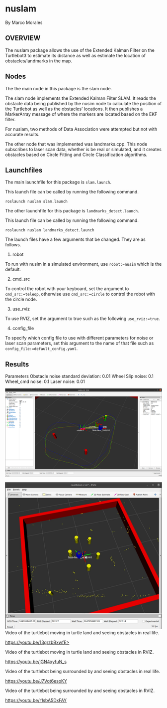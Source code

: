 # nuslam
By Marco Morales

## OVERVIEW
The nuslam package allows the use of the Extended Kalman Filter on the Turtlebot3 to estimate its distance as well as estimate the location of obstacles/landmarks in the map.

## Nodes

The the main node in this package is the slam node.

The slam node implements the Extended Kalman Filter SLAM. It reads the obstacle data being published by the nusim node to calculate the position of the Turtlebot as well as the obstacles' locations. It then publishes a MarkerArray message of where the markers are located based on the EKF filter. 

For nuslam, two methods of Data Association were attempted but not with accurate results.

The other node that was implemented was landmarks.cpp. This node subscribes to laser scan data, whether is be real or simulated, and it creates obstacles based on Circle Fitting and Circle Classification algorithms. 

## Launchfiles

The main launchfile for this package is `slam.launch`.

This launch file can be called by running the following command.
```
roslaunch nuslam slam.launch
```

The other launchfile for this package is `landmarks_detect.launch`.

This launch file can be called by running the following command.
```
roslaunch nuslam landmarks_detect.launch
```

The launch files have a few arguments that be changed. They are as follows.

1. robot

To run with nusim in a simulated environment, use `robot:=nusim` which is the default.

2. cmd_src

To control the robot with your keyboard, set the argument to `cmd_src:=teleop`, otherwise use `cmd_src:=circle` to control the robot with the circle node. 

3. use_rviz

To use RVIZ, set the argument to true such as the following `use_rviz:=true`.

4. config_file

To specify which config file to use with different parameters for noise or laser scan parameters, set this argument to the name of that file such as `config_file:=default_config.yaml`.

## Results
Parameters
Obstacle noise standard deviation: 0.01
Wheel Slip noise: 0.1
Wheel_cmd noise: 0.1
Laser noise: 0.01

![SLAM](pictures/slam.png)


![LANDMARKS](pictures/Landmarks.png)
Video of the turtlebot moving in turtle land and seeing obstacles in real life.

https://youtu.be/13grzbBxwfE>

Video of the turtlebot moving in turtle land and seeing obstacles in RVIZ.

https://youtu.be/jGN4xyfuN_s

Video of the turtlebot being surrounded by and seeing obstacles in real life.

https://youtu.be/J7Vot6esoKY

Video of the turtlebot being surrounded by and seeing obstacles in RVIZ.

https://youtu.be/r1sbA5DxFAY